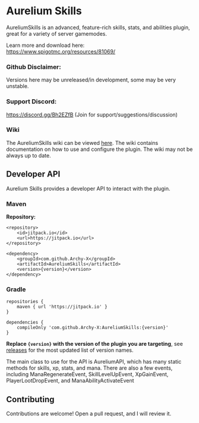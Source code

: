 # Aurelium Skills

AureliumSkills is an advanced, feature-rich skills, stats, and abilities plugin, great for a variety of server gamemodes.

Learn more and download here: https://www.spigotmc.org/resources/81069/

### Github Disclaimer:
Versions here may be unreleased/in development, some may be very unstable.

### Support Discord:

https://discord.gg/Bh2EZfB (Join for support/suggestions/discussion)

### Wiki
The AureliumSkills wiki can be viewed [here](https://github.com/Archy-X/AureliumSkills/wiki).
The wiki contains documentation on how to use and configure the plugin. The wiki may not be always up to date.

## Developer API

Aurelium Skills provides a developer API to interact with the plugin.

### Maven
**Repository:**
```
<repository>
    <id>jitpack.io</id>
    <url>https://jitpack.io</url>
</repository>

<dependency>
    <groupId>com.github.Archy-X</groupId>
    <artifactId>AureliumSkills</artifactId>
    <version>{version}</version>
</dependency>
```

### Gradle
```
repositories {
    maven { url 'https://jitpack.io' }
}

dependencies {
    compileOnly 'com.github.Archy-X:AureliumSkills:{version}'
}
```
**Replace `{version}` with the version of the plugin you are targeting**, see [releases](https://github.com/Archy-X/AureliumSkills/releases) for the most updated list of version names.

The main class to use for the API is AureliumAPI, which has many static methods for skills, xp, stats, and mana.
There are also a few events, including ManaRegenerateEvent, SkillLevelUpEvent, XpGainEvent, PlayerLootDropEvent, and ManaAbilityActivateEvent

## Contributing
Contributions are welcome! Open a pull request, and I will review it.